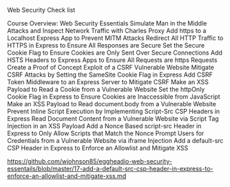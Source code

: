 Web Security Check list

Course Overview: Web Security Essentials
Simulate Man in the Middle Attacks and Inspect Network Traffic with Charles Proxy
Add https to a Localhost Express App to Prevent MITM Attacks
Redirect All HTTP Traffic to HTTPS in Express to Ensure All Responses are Secure
Set the Secure Cookie Flag to Ensure Cookies are Only Sent Over Secure Connections
Add HSTS Headers to Express Apps to Ensure All Requests are https Requests
Create a Proof of Concept Exploit of a CSRF Vulnerable Website
Mitigate CSRF Attacks by Setting the SameSite Cookie Flag in Express
Add CSRF Token Middleware to an Express Server to Mitigate CSRF
Make an XSS Payload to Read a Cookie from a Vulnerable Website
Set the httpOnly Cookie Flag in Express to Ensure Cookies are Inaccessible from JavaScript
Make an XSS Payload to Read document.body from a Vulnerable Website
Prevent Inline Script Execution by Implementing Script-Src CSP Headers in Express
Read Document Content from a Vulnerable Website via Script Tag Injection in an XSS Payload
Add a Nonce Based script-src Header in Express to Only Allow Scripts that Match the Nonce
Prompt Users for Credentials from a Vulnerable Website via iframe Injection
Add a default-src CSP Header in Express to Enforce an Allowlist and Mitigate XSS


https://github.com/wjohnson85/eggheadio-web-security-essentails/blob/master/17-add-a-default-src-csp-header-in-express-to-enforce-an-allowlist-and-mitigate-xss.md

